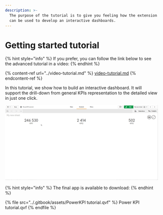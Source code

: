 ```yaml
---
description: >-
  The purpose of the tutorial is to give you feeling how the extension component
  can be used to develop an interactive dashboards.
---
```


# Getting started tutorial

{% hint style="info" %}
&#x20;If you prefer, you can follow the link below to see the advanced tutorial in a video:
{% endhint %}

{% content-ref url="../video-tutorial.md" %}
[video-tutorial.md](../video-tutorial.md)
{% endcontent-ref %}

In this tutorial, we show how to build an interactive dashboard. It will support the drill-down from general KPIs representation to the detailed view in just one click.

![](../.gitbook/assets/Tutorial.gif)

{% hint style="info" %}
The final app is available to download:
{% endhint %}

{% file src="../.gitbook/assets/PowerKPI tutorial.qvf" %}
Power KPI tutorial.qvf
{% endfile %}

